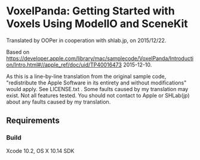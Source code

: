 # VoxelPanda: Getting Started with Voxels Using ModelIO and SceneKit

Translated by OOPer in cooperation with shlab.jp, on 2015/12/22.

Based on
<https://developer.apple.com/library/mac/samplecode/VoxelPanda/Introduction/Intro.html#//apple_ref/doc/uid/TP40016473>
2015-12-10.

As this is a line-by-line translation from the original sample code, "redistribute the Apple Software in its entirety and without modifications" would apply. See LICENSE.txt .
Some faults caused by my translation may exist. Not all features tested.
You should not contact to Apple or SHLab(jp) about any faults caused by my translation.

## Requirements

### Build

Xcode 10.2, OS X 10.14 SDK
